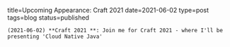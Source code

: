 
title=Upcoming Appearance: Craft 2021 
date=2021-06-02
type=post
tags=blog
status=published
~~~~~~
(2021-06-02) **Craft 2021 **: Join me for Craft 2021 - where I'll be presenting 'Cloud Native Java' 
            